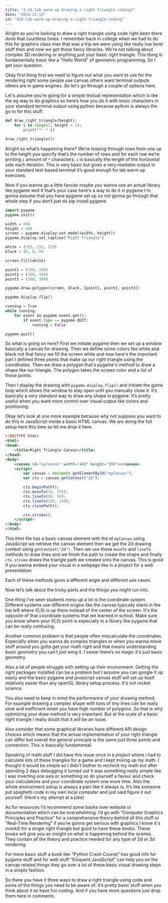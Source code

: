```yaml
---
title: "4.16 lab warm up drawing a right triangle coding?"
date: "2024-12-13"
id: "416-lab-warm-up-drawing-a-right-triangle-coding"
---
```


Alright so you're looking to draw a right triangle using code right been there done that countless times. I remember back in college when we had to do this for graphics class man that was a trip we were using like really low level stuff then and now we got these fancy libraries. We're not talking about complex 3D rendering or anything just your basic right triangle. This thing is fundamentally basic like a "Hello World" of geometric programming. So I get your question.

Okay first thing first we need to figure out what you want to use for the rendering right some people use canvas others want terminal outputs others are in game engines. So let's go through a couple of options here.

Let's assume you’re going for a simple textual representation which is like the og way to do graphics so here’s how you do it with basic characters in your standard terminal output using python because python is always the go to for this stuff.

```python
def draw_right_triangle(height):
    for i in range(1, height + 1):
        print("*" * i)

draw_right_triangle(5)
```

Alright so what’s happening there? We’re looping through rows from one up to the height you specify that’s the number of rows and for each row we’re printing `i` amount of `*` characters. `i` is basically the length of the horizontal side each iteration. This is very basic but gives a very readable output in your standard text-based terminal it’s good enough for lab warm up exercises.

Now if you wanna go a little fancier maybe you wanna use an actual library like pygame well if that’s your case here's a way to do it in pygame I'm gonna assume that you have pygame set up so not gonna go through that whole step if you don’t just do pip install pygame

```python
import pygame
pygame.init()

width = 600
height = 400
screen = pygame.display.set_mode((width, height))
pygame.display.set_caption("Right Triangle")

white = (255, 255, 255)
black = (0, 0, 0)

screen.fill(white)

point1 = (100, 300)
point2 = (100, 100)
point3 = (300, 300)

pygame.draw.polygon(screen, black, [point1, point2, point3])

pygame.display.flip()

running = True
while running:
    for event in pygame.event.get():
        if event.type == pygame.QUIT:
            running = False

pygame.quit()
```

So what is going on here? First we initiate pygame then we set up a window basically a canvas for drawing. Then we define some colors like white and black not that fancy we fill the screen white and now here's the important part I defined three points that make up our right triangle using the coordinates. Then we draw a polygon that's pygame's method to draw a shape like our triangle. The polygon takes the screen color and a list of those points.

Then I display the drawing with `pygame.display.flip()` and initiate the game loop which allows the window to stay open until you manually close it. It’s basically a very standard way to draw any shape in pygame. It’s pretty useful when you want more control over visual output like colors and positioning.

Okay let’s look at one more example because why not suppose you want to do this in JavaScript inside a basic HTML canvas. We are doing the full setup here this time so let me drop it here.

```html
<!DOCTYPE html>
<html>
<head>
    <title>Right Triangle Canvas</title>
</head>
<body>
    <canvas id="myCanvas" width="400" height="300"></canvas>
    <script>
        var canvas = document.getElementById("myCanvas");
        var ctx = canvas.getContext("2d");

        ctx.beginPath();
        ctx.moveTo(50, 250);
        ctx.lineTo(50, 50);
        ctx.lineTo(250, 250);
        ctx.closePath();

        ctx.stroke();
    </script>
</body>
</html>
```

This html file has a basic canvas element with the id `myCanvas` using JavaScript we retrieve the canvas element then we get the 2d drawing context using `getContext("2d")`. Then we use these `moveTo` and `lineTo` methods to draw lines and we finish the path to create the shape and finally `ctx.stroke` draws the triangle path we created onto the canvas. This is good if you wanna embed your visual in a webpage like in a project for a web presentation.

Each of these methods gives a different angle and different use cases.

Now let’s talk about the tricky parts and the things you might run into.

One thing I’ve seen students mess up a lot is the coordinate system. Different systems use different origins like the canvas typically starts in the top left where (0,0) is up there instead of the center of the screen. It's the opposite of that coordinate systems that we learned in school. Make sure you know where your (0,0) point is especially in a library like pygame that can be really confusing.

Another common problem is that people often miscalculate the coordinates. Especially when you wanna do complex triangles or when you wanna move stuff around you gotta get your math right and that means understanding basic geometry you can’t just wing it. I swear there’s no magic it's just basic geometry.

Also a lot of people struggle with setting up their environment. Getting the right packages installed can be a problem but I assume you can google it up easily and the basic pygame and javascript canvas stuff will set up itself relatively easier than any openGL library setup process. It's not rocket science.

You also need to keep in mind the performance of your drawing method. For example drawing a complex shape with tons of tiny lines can be really slow and inefficient when you have high number of polygons. So that is why optimizing your draw method is very important. But at the scale of a basic right triangle I really doubt that it will be an issue.

Also consider that some graphical libraries have different API design choices which means that the actual implementation of your right triangle can differ but overall the general principle is the same just three points and connection. This is basically fundamental.

Speaking of math stuff I did have this issue once in a project where i had to calculate lots of these triangles for a game and I kept mixing up my math. I thought it would be simple so I didn't bother to recheck my math but after spending 2 days debugging it turned out it was something really simple like I was inverting one axis or something so do yourself a favour and check your calculations and your coordinate system one more time. Also the whole environment setup is always a pain like it always is. It’s like someone put spaghetti code in my own local computer and just said figure it out yourself. (Here's my attempt at a joke)

As for resources I’d recommend some books over website or documentation which can be overwhelming. I’d go with “Computer Graphics Principles and Practice” for a comprehensive theory behind all this stuff or “Real-Time Rendering” if you’re gonna get serious with graphics I know it's overkill for a single right triangle but good to have these books. These books will give you an insight on what is happening behind the scenes. They contain all the theory and practice needed for any type of 2d or 3d rendering.

For more basic stuff a book like “Python Crash Course” has good info for pygame stuff and for web stuff “Eloquent JavaScript” can help you on the canvas related things they go over a lot of these basic visual drawing steps in a simple fashion.

So there you have it three ways to draw a right triangle using code and some of the things you need to be aware of. It’s pretty basic stuff when you think about it so have fun coding. And if you have more questions just drop them here in comments.

